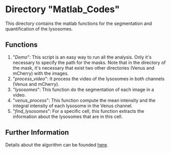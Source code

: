 # Directory "Matlab_Codes"
This directory contains the matlab functions for the segmentation and quantification of the lysosomes.

## Functions
1. "_Demo_": This script is an easy way to run all the analysis. Only it's necessary to specify the path for the masks. Note that in the directory of the mask, it's necessary that exist two other directories (Venus and mCherry) with the images.
2. "_process_video_": It process the video of the lysosomes in both channels (Venus and mCherry).
3. "_lysosomes_": This function do the segmentation of each image in a video.
4. "_venus_process_": This function compute the mean intensity and the integral intensity of each lysosome in the Venus channel.
5. "_find_lysosomes_": For a specific cell, this function extracts the information about the lysosomes that are in this cell.

## Further Information
Details about the algorithm can be founded [here](https://www.biorxiv.org/content/10.1101/177139v1.article-metrics).